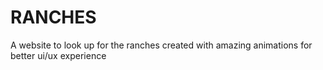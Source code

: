 # RANCHES
A website to look up for the ranches created with amazing animations for better ui/ux experience
